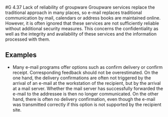 #G 4.37 Lack of reliability of groupware
Groupware services replace the traditional approach in many places, so e-mail replaces traditional communication by mail, calendars or address books are maintained online. However, it is often ignored that these services are not sufficiently reliable without additional security measures. This concerns the confidentiality as well as the integrity and availability of these services and the information processed with them.



## Examples 
* Many e-mail programs offer options such as confirm delivery or confirm receipt. Corresponding feedback should not be overestimated. On the one hand, the delivery confirmations are often not triggered by the arrival of an e-mail at the workstation of the recipient, but by the arrival at a mail server. Whether the mail server has successfully forwarded the e-mail to the addressee is then no longer communicated. On the other hand, there is often no delivery confirmation, even though the e-mail was transmitted correctly if this option is not supported by the recipient site.




